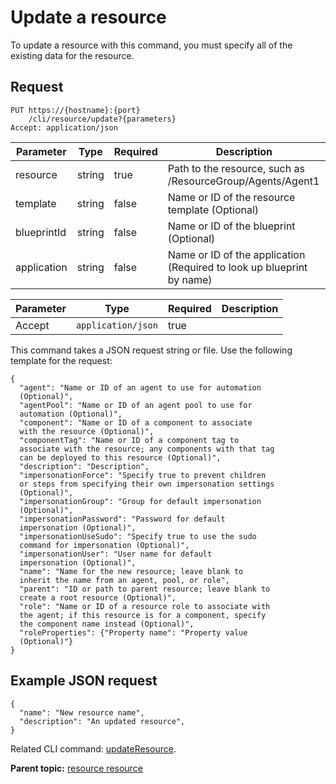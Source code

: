 # Update a resource

To update a resource with this command, you must specify all of the existing data for the resource.

## Request

```
PUT https://{hostname}:{port}
    /cli/resource/update?{parameters}
Accept: application/json

```

|Parameter|Type|Required|Description|
|---------|----|--------|-----------|
|resource|string|true|Path to the resource, such as /ResourceGroup/Agents/Agent1|
|template|string|false|Name or ID of the resource template \(Optional\)|
|blueprintId|string|false|Name or ID of the blueprint \(Optional\)|
|application|string|false|Name or ID of the application \(Required to look up blueprint by name\)|

|Parameter|Type|Required|Description|
|---------|----|--------|-----------|
|Accept|`application/json`|true| |

This command takes a JSON request string or file. Use the following template for the request:

```
{
  "agent": "Name or ID of an agent to use for automation 
  (Optional)",
  "agentPool": "Name or ID of an agent pool to use for 
  automation (Optional)",
  "component": "Name or ID of a component to associate 
  with the resource (Optional)",
  "componentTag": "Name or ID of a component tag to 
  associate with the resource; any components with that tag 
  can be deployed to this resource (Optional)",
  "description": "Description",
  "impersonationForce": "Specify true to prevent children 
  or steps from specifying their own impersonation settings 
  (Optional)",
  "impersonationGroup": "Group for default impersonation 
  (Optional)",
  "impersonationPassword": "Password for default 
  impersonation (Optional)",
  "impersonationUseSudo": "Specify true to use the sudo 
  command for impersonation (Optional)",
  "impersonationUser": "User name for default 
  impersonation (Optional)",
  "name": "Name for the new resource; leave blank to 
  inherit the name from an agent, pool, or role",
  "parent": "ID or path to parent resource; leave blank to 
  create a root resource (Optional)",
  "role": "Name or ID of a resource role to associate with 
  the agent; if this resource is for a component, specify 
  the component name instead (Optional)",
  "roleProperties": {"Property name": "Property value 
  (Optional)"}
}

```

## Example JSON request

```
{
  "name": "New resource name",
  "description": "An updated resource",
}
```

Related CLI command: [updateResource](udclient_updateresource.md).

**Parent topic:** [resource resource](../../com.udeploy.api.doc/topics/rest_cli_resource.md)

